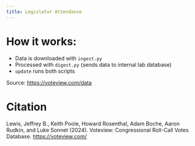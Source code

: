 ```yaml
---
title: Legislator Attendance
---
```


# How it works:

- Data is downloaded with `ingest.py`
- Processed with `digest.py` (sends data to internal lab database)
- `update` runs both scripts

Source: https://voteview.com/data

# Citation

Lewis, Jeffrey B., Keith Poole, Howard Rosenthal, Adam Boche, Aaron Rudkin, and Luke Sonnet (2024). Voteview: Congressional Roll-Call Votes Database. https://voteview.com/

